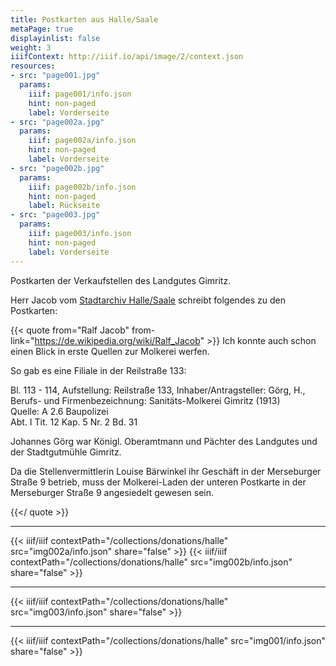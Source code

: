 ```yaml
---
title: Postkarten aus Halle/Saale
metaPage: true
displayinlist: false
weight: 3
iiifContext: http://iiif.io/api/image/2/context.json
resources:
- src: "page001.jpg"
  params:
    iiif: page001/info.json
    hint: non-paged
    label: Vorderseite
- src: "page002a.jpg"
  params:
    iiif: page002a/info.json
    hint: non-paged
    label: Vorderseite
- src: "page002b.jpg"
  params:
    iiif: page002b/info.json
    hint: non-paged
    label: Rückseite
- src: "page003.jpg"
  params:
    iiif: page003/info.json
    hint: non-paged
    label: Vorderseite
---
```

Postkarten der Verkaufstellen des Landgutes Gimritz.

<!--more-->

Herr Jacob vom [Stadtarchiv Halle/Saale](https://www.halle.de/de/Kultur/Stadtgeschichte/Stadtarchiv/Aufgaben/) schreibt folgendes zu den Postkarten:

{{< quote from="Ralf Jacob" from-link="https://de.wikipedia.org/wiki/Ralf_Jacob" >}}
Ich konnte auch schon einen Blick in erste Quellen zur Molkerei werfen.

So gab es eine Filiale in der Reilstraße 133:

Bl. 113 - 114, Aufstellung: Reilstraße 133, Inhaber/Antragsteller: Görg, H., Berufs- und Firmenbezeichnung: Sanitäts-Molkerei Gimritz (1913)  
Quelle: A 2.6  Baupolizei  
Abt. I Tit. 12 Kap. 5 Nr. 2 Bd. 31

Johannes Görg war Königl. Oberamtmann und Pächter des Landgutes und der Stadtgutmühle Gimritz.

Da die Stellenvermittlerin Louise Bärwinkel ihr Geschäft in der Merseburger Straße 9 betrieb, muss der Molkerei-Laden der unteren Postkarte in der Merseburger Straße 9 angesiedelt gewesen sein.

{{</ quote >}}

---

{{< iiif/iiif contextPath="/collections/donations/halle" src="img002a/info.json" share="false" >}}
{{< iiif/iiif contextPath="/collections/donations/halle" src="img002b/info.json" share="false" >}}

---

{{< iiif/iiif contextPath="/collections/donations/halle" src="img003/info.json" share="false" >}}


---

{{< iiif/iiif contextPath="/collections/donations/halle" src="img001/info.json" share="false" >}}
